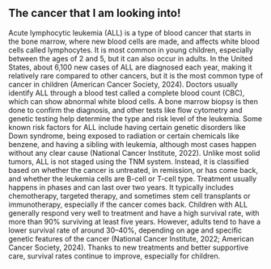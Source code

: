 ## The cancer that I am looking into!

Acute lymphocytic leukemia (ALL) is a type of blood cancer that starts in the bone marrow, where new blood cells are made, and affects white blood cells called lymphocytes. It is most common in young children, especially between the ages of 2 and 5, but it can also occur in adults. In the United States, about 6,100 new cases of ALL are diagnosed each year, making it relatively rare compared to other cancers, but it is the most common type of cancer in children (American Cancer Society, 2024). Doctors usually identify ALL through a blood test called a complete blood count (CBC), which can show abnormal white blood cells. A bone marrow biopsy is then done to confirm the diagnosis, and other tests like flow cytometry and genetic testing help determine the type and risk level of the leukemia. Some known risk factors for ALL include having certain genetic disorders like Down syndrome, being exposed to radiation or certain chemicals like benzene, and having a sibling with leukemia, although most cases happen without any clear cause (National Cancer Institute, 2022). Unlike most solid tumors, ALL is not staged using the TNM system. Instead, it is classified based on whether the cancer is untreated, in remission, or has come back, and whether the leukemia cells are B-cell or T-cell type. Treatment usually happens in phases and can last over two years. It typically includes chemotherapy, targeted therapy, and sometimes stem cell transplants or immunotherapy, especially if the cancer comes back. Children with ALL generally respond very well to treatment and have a high survival rate, with more than 90% surviving at least five years. However, adults tend to have a lower survival rate of around 30–40%, depending on age and specific genetic features of the cancer (National Cancer Institute, 2022; American Cancer Society, 2024). Thanks to new treatments and better supportive care, survival rates continue to improve, especially for children.
